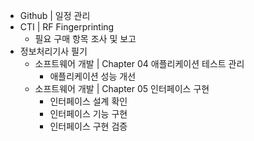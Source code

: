 - Github | 일정 관리
- CTI | RF Fingerprinting
  - 필요 구매 항목 조사 및 보고
- 정보처리기사 필기
  - 소프트웨어 개발 | Chapter 04 애플리케이션 테스트 관리
    - 애플리케이션 성능 개선
  - 소프트웨어 개발 | Chapter 05 인터페이스 구현
    - 인터페이스 설계 확인
    - 인터페이스 기능 구현
    - 인터페이스 구현 검증
